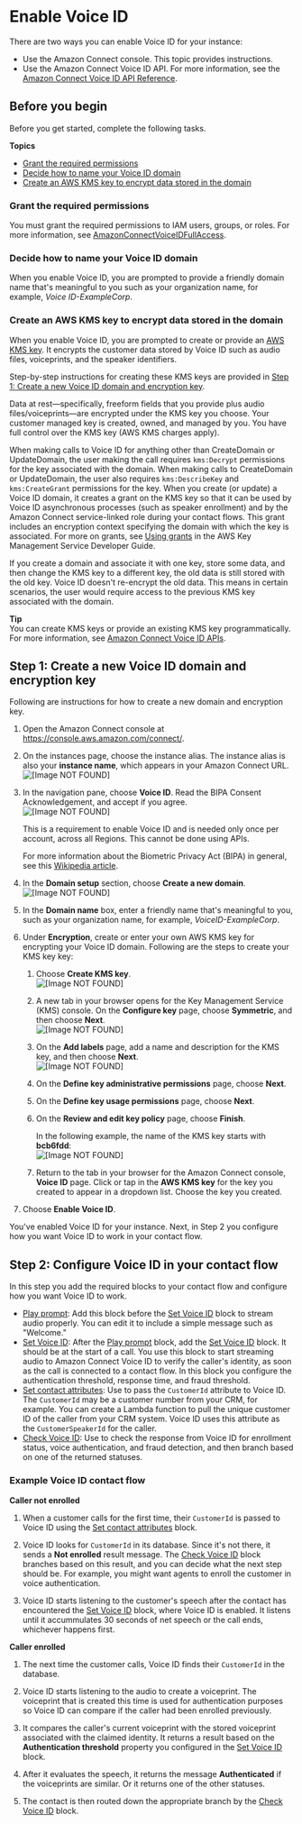 # Enable Voice ID<a name="enable-voiceid"></a>

There are two ways you can enable Voice ID for your instance: 
+ Use the Amazon Connect console\. This topic provides instructions\.
+ Use the Amazon Connect Voice ID API\. For more information, see the [Amazon Connect Voice ID API Reference](https://docs.aws.amazon.com/voiceid/latest/APIReference/)\.

## Before you begin<a name="enable-voiceid-requirements"></a>

Before you get started, complete the following tasks\.

**Topics**
+ [Grant the required permissions](#enable-voiceid-permissions)
+ [Decide how to name your Voice ID domain](#enable-voiceid-domains)
+ [Create an AWS KMS key to encrypt data stored in the domain](#enable-voiceid-awsmanagedkey)

### Grant the required permissions<a name="enable-voiceid-permissions"></a>

You must grant the required permissions to IAM users, groups, or roles\. For more information, see [AmazonConnectVoiceIDFullAccess](security_iam_awsmanpol.md#amazonconnectvoiceidfullaccesspolicy)\.

### Decide how to name your Voice ID domain<a name="enable-voiceid-domains"></a>

When you enable Voice ID, you are prompted to provide a friendly domain name that's meaningful to you such as your organization name, for example, *Voice ID\-ExampleCorp*\. 

### Create an AWS KMS key to encrypt data stored in the domain<a name="enable-voiceid-awsmanagedkey"></a>

When you enable Voice ID, you are prompted to create or provide an [AWS KMS key](https://docs.aws.amazon.com/kms/latest/developerguide/concepts.html#kms_keys)\. It encrypts the customer data stored by Voice ID such as audio files, voiceprints, and the speaker identifiers\.

Step\-by\-step instructions for creating these KMS keys are provided in [Step 1: Create a new Voice ID domain and encryption key](#enable-voiceid-step1)\.

Data at rest—specifically, freeform fields that you provide plus audio files/voiceprints—are encrypted under the KMS key you choose\. Your customer managed key is created, owned, and managed by you\. You have full control over the KMS key \(AWS KMS charges apply\)\.

When making calls to Voice ID for anything other than CreateDomain or UpdateDomain, the user making the call requires `kms:Decrypt` permissions for the key associated with the domain\. When making calls to CreateDomain or UpdateDomain, the user also requires `kms:DescribeKey` and `kms:CreateGrant` permissions for the key\. When you create \(or update\) a Voice ID domain, it creates a grant on the KMS key so that it can be used by Voice ID asynchronous processes \(such as speaker enrollment\) and by the Amazon Connect service\-linked role during your contact flows\. This grant includes an encryption context specifying the domain with which the key is associated\. For more on grants, see [Using grants](https://docs.aws.amazon.com/kms/latest/developerguide/grants.html) in the AWS Key Management Service Developer Guide\.

If you create a domain and associate it with one key, store some data, and then change the KMS key to a different key, the old data is still stored with the old key\. Voice ID doesn't re\-encrypt the old data\. This means in certain scenarios, the user would require access to the previous KMS key associated with the domain\.

**Tip**  
You can create KMS keys or provide an existing KMS key programmatically\. For more information, see [Amazon Connect Voice ID APIs](https://docs.aws.amazon.com/voiceid/latest/APIReference/)\.

## Step 1: Create a new Voice ID domain and encryption key<a name="enable-voiceid-step1"></a>

Following are instructions for how to create a new domain and encryption key\.

1. Open the Amazon Connect console at [https://console\.aws\.amazon\.com/connect/](https://console.aws.amazon.com/connect/)\.

1. On the instances page, choose the instance alias\. The instance alias is also your **instance name**, which appears in your Amazon Connect URL\.  
![\[Image NOT FOUND\]](http://docs.aws.amazon.com/connect/latest/adminguide/images/instance.png)

1. In the navigation pane, choose **Voice ID**\. Read the BIPA Consent Acknowledgement, and accept if you agree\.  
![\[Image NOT FOUND\]](http://docs.aws.amazon.com/connect/latest/adminguide/images/voiceid-bipa.png)

   This is a requirement to enable Voice ID and is needed only once per account, across all Regions\. This cannot be done using APIs\.

   For more information about the Biometric Privacy Act \(BIPA\) in general, see this [Wikipedia article](https://en.wikipedia.org/wiki/Biometric_Information_Privacy_Act)\.

1. In the **Domain setup** section, choose **Create a new domain**\.  
![\[Image NOT FOUND\]](http://docs.aws.amazon.com/connect/latest/adminguide/images/voiceid-enable-domain.png)

1. In the **Domain name** box, enter a friendly name that's meaningful to you, such as your organization name, for example, *VoiceID\-ExampleCorp*\.

1. Under **Encryption**, create or enter your own AWS KMS key for encrypting your Voice ID domain\. Following are the steps to create your KMS key key:

   1. Choose **Create KMS key**\.  
![\[Image NOT FOUND\]](http://docs.aws.amazon.com/connect/latest/adminguide/images/voiceid-create-kms-key.png)

   1. A new tab in your browser opens for the Key Management Service \(KMS\) console\. On the **Configure key** page, choose **Symmetric**, and then choose **Next**\.  
![\[Image NOT FOUND\]](http://docs.aws.amazon.com/connect/latest/adminguide/images/customer-profiles-create-kms-key-configure-key.png)

   1. On the **Add labels** page, add a name and description for the KMS key, and then choose **Next**\.  
![\[Image NOT FOUND\]](http://docs.aws.amazon.com/connect/latest/adminguide/images/customer-profiles-create-kms-key-add-labels.png)

   1. On the **Define key administrative permissions** page, choose **Next**\.

   1. On the **Define key usage permissions** page, choose **Next**\.

   1. On the **Review and edit key policy** page, choose **Finish**\.

      In the following example, the name of the KMS key starts with **bcb6fdd**:  
![\[Image NOT FOUND\]](http://docs.aws.amazon.com/connect/latest/adminguide/images/customer-profiles-create-kms-key-note-key.png)

   1. Return to the tab in your browser for the Amazon Connect console, **Voice ID** page\. Click or tap in the **AWS KMS key** for the key you created to appear in a dropdown list\. Choose the key you created\.

1. Choose **Enable Voice ID**\. 

You've enabled Voice ID for your instance\. Next, in Step 2 you configure how you want Voice ID to work in your contact flow\.

## Step 2: Configure Voice ID in your contact flow<a name="enable-voiceid-step2"></a>

In this step you add the required blocks to your contact flow and configure how you want Voice ID to work\.
+ [Play prompt](play.md): Add this block before the [Set Voice ID](set-voice-id.md) block to stream audio properly\. You can edit it to include a simple message such as "Welcome\."
+ [Set Voice ID](set-voice-id.md): After the [Play prompt](play.md) block, add the [Set Voice ID](set-voice-id.md) block\. It should be at the start of a call\. You use this block to start streaming audio to Amazon Connect Voice ID to verify the caller's identity, as soon as the call is connected to a contact flow\. In this block you configure the authentication threshold, response time, and fraud threshold\. 
+ [Set contact attributes](set-contact-attributes.md): Use to pass the `CustomerId` attribute to Voice ID\. The `CustomerId` may be a customer number from your CRM, for example\. You can create a Lambda function to pull the unique customer ID of the caller from your CRM system\. Voice ID uses this attribute as the `CustomerSpeakerId` for the caller\.
+ [Check Voice ID](check-voice-id.md): Use to check the response from Voice ID for enrollment status, voice authentication, and fraud detection, and then branch based on one of the returned statuses\.

### Example Voice ID contact flow<a name="sample-voiceid-flow"></a>

**Caller not enrolled**

1. When a customer calls for the first time, their `CustomerId` is passed to Voice ID using the [Set contact attributes](set-contact-attributes.md) block\.

1. Voice ID looks for `CustomerId` in its database\. Since it's not there, it sends a **Not enrolled** result message\. The [Check Voice ID](check-voice-id.md) block branches based on this result, and you can decide what the next step should be\. For example, you might want agents to enroll the customer in voice authentication\.

1. Voice ID starts listening to the customer's speech after the contact has encountered the [Set Voice ID](set-voice-id.md) block, where Voice ID is enabled\. It listens until it accummulates 30 seconds of net speech or the call ends, whichever happens first\.

**Caller enrolled**

1. The next time the customer calls, Voice ID finds their `CustomerId` in the database\. 

1. Voice ID starts listening to the audio to create a voiceprint\. The voiceprint that is created this time is used for authentication purposes so Voice ID can compare if the caller had been enrolled previously\.

1.  It compares the caller's current voiceprint with the stored voiceprint associated with the claimed identity\. It returns a result based on the **Authentication threshold** property you configured in the [Set Voice ID](set-voice-id.md) block\.

1. After it evaluates the speech, it returns the message **Authenticated** if the voiceprints are similar\. Or it returns one of the other statuses\.

1. The contact is then routed down the appropriate branch by the [Check Voice ID](check-voice-id.md) block\.